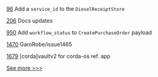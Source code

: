 
[96](https://github.com/hyperledger/sawtooth-lib/pull/96) Add a `service_id` to the `DieselReceiptStore`

[206](https://github.com/hyperledger/firefly/pull/206) Docs updates

[950](https://github.com/hyperledger/grid/pull/950) Add `workflow_status` to `CreatePurchaseOrder` payload

[1470](https://github.com/hyperledger/iroha/pull/1470) GaroRobe/issue1465

[1679](https://github.com/hyperledger-labs/blockchain-automation-framework/pull/1679) [corda]vaultv2 for corda-os ref. app


[See more >>>](https://start-here.hyperledger.org/pull-requests)
